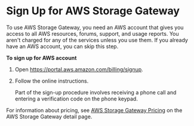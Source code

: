 # Sign Up for AWS Storage Gateway<a name="GettingStartedSignUpStep1-common"></a>

To use AWS Storage Gateway, you need an AWS account that gives you access to all AWS resources, forums, support, and usage reports\. You aren't charged for any of the services unless you use them\. If you already have an AWS account, you can skip this step\. 

**To sign up for AWS account**

1. Open [https://portal\.aws\.amazon\.com/billing/signup](https://portal.aws.amazon.com/billing/signup)\.

1. Follow the online instructions\.

   Part of the sign\-up procedure involves receiving a phone call and entering a verification code on the phone keypad\.

For information about pricing, see [AWS Storage Gateway Pricing](http://aws.amazon.com/storagegateway/pricing) on the AWS Storage Gateway detail page\. 